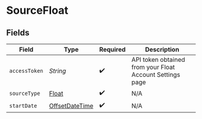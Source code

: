 # SourceFloat


## Fields

| Field                                                                                     | Type                                                                                      | Required                                                                                  | Description                                                                               |
| ----------------------------------------------------------------------------------------- | ----------------------------------------------------------------------------------------- | ----------------------------------------------------------------------------------------- | ----------------------------------------------------------------------------------------- |
| `accessToken`                                                                             | *String*                                                                                  | :heavy_check_mark:                                                                        | API token obtained from your Float Account Settings page                                  |
| `sourceType`                                                                              | [Float](../../models/shared/Float.md)                                                     | :heavy_check_mark:                                                                        | N/A                                                                                       |
| `startDate`                                                                               | [OffsetDateTime](https://docs.oracle.com/javase/8/docs/api/java/time/OffsetDateTime.html) | :heavy_check_mark:                                                                        | N/A                                                                                       |